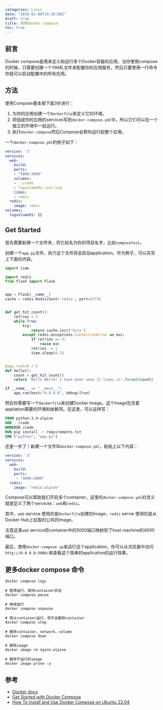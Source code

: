 ```yaml
---
categories: Linux
date: "2019-01-08T19:39:00Z"
draft: true
title: 使用Docker Compose
toc: true
---
```


## 前言

Docker compose是用来定义和运行多个Docker容器的应用。当你使用compose的时候，只需要创建一个YAML文件来配置你的应用服务，然后只要使用一行命令你就可以启动配置中的所有应用。

## 方法

使用Compose基本按下面3步进行：

1. 为你的应用创建一个`Dockerfile`来定义它的环境。
2. 将组成你的应用的services写到`docker-compose.yml`中，所以它们可以在一个独立的环境中一起运行。
3. 执行`docker-compose`然后Compose会帮你运行起整个应用。

一个`docker-compose.yml`的例子如下：

```yaml
version: '3'
services:
  web:
    build: .
    ports:
    - "5000:5000"
    volumes:
    - .:/code
    - logvolume01:/var/log
    links:
    - redis
  redis:
    image: redis
volumes:
  logvolume01: {}
```

## Get Started

首先需要新建一个文件夹，将它起名为你的项目名字，比如`composetest`。

创建一个`app.py`文件，执行这个文件将会启动application。作为例子，可以先写上下面的内容。

```python
import time

import redis
from flask import Flask


app = Flask(__name__)
cache = redis.Redis(host='redis', port=6379)


def get_hit_count():
    retries = 5
    while True:
        try:
            return cache.incr('hits')
        except redis.exceptions.ConnectionError as exc:
            if retries == 0:
                raise exc
            retries -= 1
            time.sleep(0.5)


@app.route('/')
def hello():
    count = get_hit_count()
    return 'Hello World! I have been seen {} times.\n'.format(count)

if __name__ == "__main__":
    app.run(host="0.0.0.0", debug=True)
```

然后你需要写一个`Dockerfile`来创建Docker Image。这个Image包含着appliation需要的环境和依赖项。在这里，可以这样写：

```dockerfile
FROM python:3.4-alpine
ADD . /code
WORKDIR /code
RUN pip install -r requirements.txt
CMD ["python", "app.py"]
```

还差一步了！新建一个文件叫`docker-compose.yml`，粘贴上以下内容：

```yml
version: '3'
services:
  web:
    build: .
    ports:
     - "4000:5000"
  redis:
    image: "redis:alpine"
```

Compose可以帮助我们开启多个container，这里的`docker-compose.yml`的含义就是定义了两个services：`web`和`redis`。

其中，`web` service 使用的是`Dockerfile`创建的Image，`redis` servie 使用的是从Docker Hub上拉取的公共的Image。

注意这里`web` service将container中的5000端口映射到了host machine的4000端口。

最后，使用`docker-compose up`来运行这个application。你可以从浏览器中访问`http://0.0.0.0:5000/`来查看这个简单的application的运行效果。

## 更多docker compose 命令

```
docker compose logs

# 暂停运行，保持container状态
docker compose pause

# 继续运行
docker compose unpause

# 停止container运行，但不会删除container
docker compose stop

# 删除container，network，volume
docker compose down
```

```
# 删除image
docker image rm nginx:alpine

# 删除不运行的image
docker image prune -a
```

## 参考

* [Docker docs](https://docs.docker.com/compose/overview/)
* [Get Started with Docker Compose](https://docs.docker.com/compose/gettingstarted/)
* [How To Install and Use Docker Compose on Ubuntu 22.04](https://www.digitalocean.com/community/tutorials/how-to-install-and-use-docker-compose-on-ubuntu-22-04)